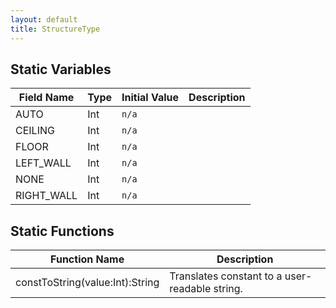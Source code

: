 ```yaml
---
layout: default
title: StructureType
---
```


## Static Variables

| Field Name | Type | Initial Value | Description |
| ------------ | ------ | --------------- | ------------- |
| AUTO | Int | `n/a` |  |
| CEILING | Int | `n/a` |  |
| FLOOR | Int | `n/a` |  |
| LEFT_WALL | Int | `n/a` |  |
| NONE | Int | `n/a` |  |
| RIGHT_WALL | Int | `n/a` |  |


## Static Functions

| Function Name | Description |
| --------------- | ------------- |
| constToString(value:Int):String | Translates constant to a user-readable string. |
